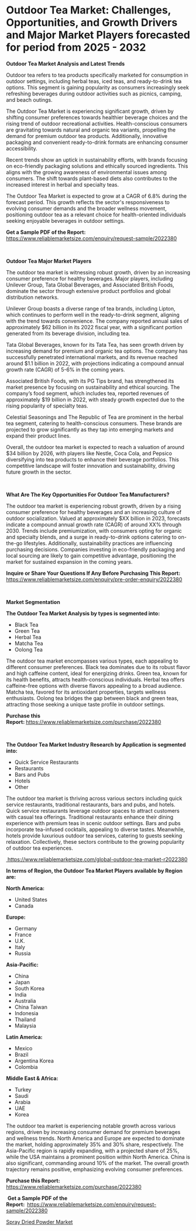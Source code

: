 <p><h1>Outdoor Tea Market: Challenges, Opportunities, and Growth Drivers and Major Market Players forecasted for period from 2025 - 2032</h1></p><p><strong>Outdoor Tea Market Analysis and Latest Trends</strong></p>
<p><p>Outdoor tea refers to tea products specifically marketed for consumption in outdoor settings, including herbal teas, iced teas, and ready-to-drink tea options. This segment is gaining popularity as consumers increasingly seek refreshing beverages during outdoor activities such as picnics, camping, and beach outings.</p><p>The Outdoor Tea Market is experiencing significant growth, driven by shifting consumer preferences towards healthier beverage choices and the rising trend of outdoor recreational activities. Health-conscious consumers are gravitating towards natural and organic tea variants, propelling the demand for premium outdoor tea products. Additionally, innovative packaging and convenient ready-to-drink formats are enhancing consumer accessibility.</p><p>Recent trends show an uptick in sustainability efforts, with brands focusing on eco-friendly packaging solutions and ethically sourced ingredients. This aligns with the growing awareness of environmental issues among consumers. The shift towards plant-based diets also contributes to the increased interest in herbal and specialty teas.</p><p>The Outdoor Tea Market is expected to grow at a CAGR of 6.8% during the forecast period. This growth reflects the sector's responsiveness to evolving consumer demands and the broader wellness movement, positioning outdoor tea as a relevant choice for health-oriented individuals seeking enjoyable beverages in outdoor settings.</p></p>
<p><strong>Get a Sample PDF of the Report:&nbsp;</strong> <a href="https://www.reliablemarketsize.com/enquiry/request-sample/2022380?utm_campaign=2278&utm_medium=2&utm_source=Github&utm_content=ia&utm_term=15022025&utm_id=outdoor-tea">https://www.reliablemarketsize.com/enquiry/request-sample/2022380</a></p>
<p>&nbsp;</p>
<p><strong>Outdoor Tea Major Market Players</strong></p>
<p><p>The outdoor tea market is witnessing robust growth, driven by an increasing consumer preference for healthy beverages. Major players, including Unilever Group, Tata Global Beverages, and Associated British Foods, dominate the sector through extensive product portfolios and global distribution networks.</p><p>Unilever Group boasts a diverse range of tea brands, including Lipton, which continues to perform well in the ready-to-drink segment, aligning with the trend towards convenience. The company reported annual sales of approximately $62 billion in its 2022 fiscal year, with a significant portion generated from its beverage division, including tea.</p><p>Tata Global Beverages, known for its Tata Tea, has seen growth driven by increasing demand for premium and organic tea options. The company has successfully penetrated international markets, and its revenue reached around $1.1 billion in 2022, with projections indicating a compound annual growth rate (CAGR) of 5-6% in the coming years.</p><p>Associated British Foods, with its PG Tips brand, has strengthened its market presence by focusing on sustainability and ethical sourcing. The company’s food segment, which includes tea, reported revenues of approximately $19 billion in 2022, with steady growth expected due to the rising popularity of specialty teas.</p><p>Celestial Seasonings and The Republic of Tea are prominent in the herbal tea segment, catering to health-conscious consumers. These brands are projected to grow significantly as they tap into emerging markets and expand their product lines.</p><p>Overall, the outdoor tea market is expected to reach a valuation of around $34 billion by 2026, with players like Nestle, Coca Cola, and Pepsico diversifying into tea products to enhance their beverage portfolios. This competitive landscape will foster innovation and sustainability, driving future growth in the sector.</p></p>
<p>&nbsp;</p>
<p><strong>What Are The Key Opportunities For Outdoor Tea Manufacturers?</strong></p>
<p><p>The outdoor tea market is experiencing robust growth, driven by a rising consumer preference for healthy beverages and an increasing culture of outdoor socialization. Valued at approximately $XX billion in 2023, forecasts indicate a compound annual growth rate (CAGR) of around XX% through 2030. Trends include premiumization, with consumers opting for organic and specialty blends, and a surge in ready-to-drink options catering to on-the-go lifestyles. Additionally, sustainability practices are influencing purchasing decisions. Companies investing in eco-friendly packaging and local sourcing are likely to gain competitive advantage, positioning the market for sustained expansion in the coming years.</p></p>
<p><strong>Inquire or Share Your Questions If Any Before Purchasing This Report:</strong> <a href="https://www.reliablemarketsize.com/enquiry/pre-order-enquiry/2022380?utm_campaign=2278&utm_medium=2&utm_source=Github&utm_content=ia&utm_term=15022025&utm_id=outdoor-tea">https://www.reliablemarketsize.com/enquiry/pre-order-enquiry/2022380</a></p>
<p>&nbsp;</p>
<p><strong>Market Segmentation</strong></p>
<p><strong>The Outdoor Tea Market Analysis by types is segmented into:</strong></p>
<p><ul><li>Black Tea</li><li>Green Tea</li><li>Herbal Tea</li><li>Matcha Tea</li><li>Oolong Tea</li></ul></p>
<p><p>The outdoor tea market encompasses various types, each appealing to different consumer preferences. Black tea dominates due to its robust flavor and high caffeine content, ideal for energizing drinks. Green tea, known for its health benefits, attracts health-conscious individuals. Herbal tea offers caffeine-free options with diverse flavors appealing to a broad audience. Matcha tea, favored for its antioxidant properties, targets wellness enthusiasts. Oolong tea bridges the gap between black and green teas, attracting those seeking a unique taste profile in outdoor settings.</p></p>
<p><strong>Purchase this Report:&nbsp;</strong><a href="https://www.reliablemarketsize.com/purchase/2022380?utm_campaign=2278&utm_medium=2&utm_source=Github&utm_content=ia&utm_term=15022025&utm_id=outdoor-tea">https://www.reliablemarketsize.com/purchase/2022380</a></p>
<p>&nbsp;</p>
<p><strong>The Outdoor Tea Market Industry Research by Application is segmented into:</strong></p>
<p><ul><li>Quick Service Restaurants</li><li>Restaurants</li><li>Bars and Pubs</li><li>Hotels</li><li>Other</li></ul></p>
<p><p>The outdoor tea market is thriving across various sectors including quick service restaurants, traditional restaurants, bars and pubs, and hotels. Quick service restaurants leverage outdoor spaces to attract customers with casual tea offerings. Traditional restaurants enhance their dining experience with premium teas in scenic outdoor settings. Bars and pubs incorporate tea-infused cocktails, appealing to diverse tastes. Meanwhile, hotels provide luxurious outdoor tea services, catering to guests seeking relaxation. Collectively, these sectors contribute to the growing popularity of outdoor tea experiences.</p></p>
<p><a href="https://www.reliablemarketsize.com/global-outdoor-tea-market-r2022380?utm_campaign=2278&utm_medium=2&utm_source=Github&utm_content=ia&utm_term=15022025&utm_id=outdoor-tea">&nbsp;https://www.reliablemarketsize.com/global-outdoor-tea-market-r2022380</a></p>
<p><strong>In terms of Region, the Outdoor Tea Market Players available by Region are:</strong></p>
<p>
    <p> <strong> North America: </strong>
        <ul>
            <li>United States</li>
            <li>Canada</li>
        </ul>
        </p> 
    <p> <strong> Europe: </strong>
        <ul>
            <li>Germany</li>
            <li>France</li>
            <li>U.K.</li>
            <li>Italy</li>
            <li>Russia</li>
        </ul>
        </p> 
    <p> <strong> Asia-Pacific: </strong>
        <ul>
            <li>China</li>
            <li>Japan</li>
            <li>South Korea</li>
            <li>India</li>
            <li>Australia</li>
            <li>China Taiwan</li>
            <li>Indonesia</li>
            <li>Thailand</li>
            <li>Malaysia</li>
        </ul>
        </p> 
    <p> <strong> Latin America: </strong>
        <ul>
            <li>Mexico</li>
            <li>Brazil</li>
            <li>Argentina Korea</li>
            <li>Colombia</li>
        </ul>
        </p> 
    <p> <strong> Middle East & Africa: </strong>
        <ul>
            <li>Turkey</li>
            <li>Saudi</li>
            <li>Arabia</li>
            <li>UAE</li>
            <li>Korea</li>
        </ul>
    </p>
    </p>
<p><p>The outdoor tea market is experiencing notable growth across various regions, driven by increasing consumer demand for premium beverages and wellness trends. North America and Europe are expected to dominate the market, holding approximately 35% and 30% share, respectively. The Asia-Pacific region is rapidly expanding, with a projected share of 25%, while the USA maintains a prominent position within North America. China is also significant, commanding around 10% of the market. The overall growth trajectory remains positive, emphasizing evolving consumer preferences.</p></p>
<p><strong>Purchase this Report: </strong><a href="https://www.reliablemarketsize.com/purchase/2022380?utm_campaign=2278&utm_medium=2&utm_source=Github&utm_content=ia&utm_term=15022025&utm_id=outdoor-tea">https://www.reliablemarketsize.com/purchase/2022380</a></p>
<p>&nbsp;<strong>Get a Sample PDF of the Report:&nbsp;&nbsp;</strong><a href="https://www.reliablemarketsize.com/enquiry/request-sample/2022380?utm_campaign=2278&utm_medium=2&utm_source=Github&utm_content=ia&utm_term=15022025&utm_id=outdoor-tea">https://www.reliablemarketsize.com/enquiry/request-sample/2022380</a></p>
<p><strong></strong></p>
<p><p><a href="https://github.com/sholympia197070/Market-Research-Report-List-1/blob/main/spray-dried-powder-market.md?utm_campaign=2278&utm_medium=2&utm_source=Github&utm_content=ia&utm_term=15022025&utm_id=outdoor-tea">Spray Dried Powder Market</a></p></p>
